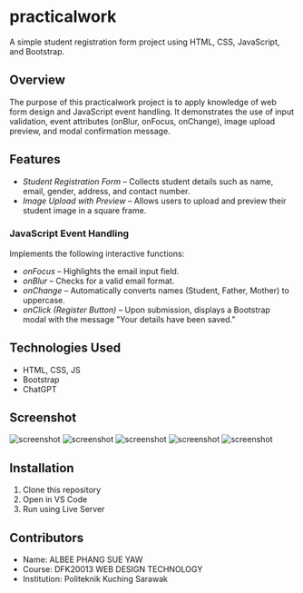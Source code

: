# practicalwork
A simple student registration form project using HTML, CSS, JavaScript, and Bootstrap.

## Overview
The purpose of this practicalwork project is to apply knowledge of web form design and JavaScript event handling.
It demonstrates the use of input validation, event attributes (onBlur, onFocus, onChange), image upload preview, and modal confirmation message.

## Features
- *Student Registration Form* – Collects student details such as name, email, gender, address, and contact number.
- *Image Upload with Preview* – Allows users to upload and preview their student image in a square frame.

###  JavaScript Event Handling
Implements the following interactive functions:
- *onFocus* – Highlights the email input field.  
- *onBlur* – Checks for a valid email format.  
- *onChange* – Automatically converts names (Student, Father, Mother) to uppercase.
- *onClick (Register Button)* – Upon submission, displays a Bootstrap modal with the message "Your details have been saved."  

## Technologies Used
- HTML, CSS, JS
- Bootstrap
- ChatGPT

## Screenshot
![screenshot](images/screenshot1.png)
![screenshot](images/screenshot2.png)
![screenshot](images/screenshot3.png)
![screenshot](images/screenshot4.png)
![screenshot](images/screenshot5.png)

## Installation
1. Clone this repository
2. Open in VS Code
3. Run using Live Server

## Contributors
- Name: ALBEE PHANG SUE YAW
- Course: DFK20013 WEB DESIGN TECHNOLOGY
- Institution: Politeknik Kuching Sarawak
